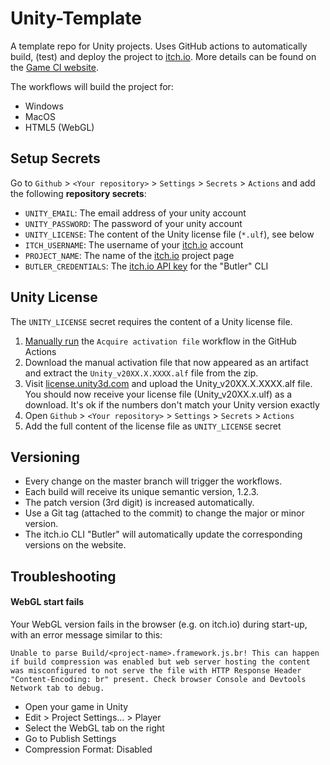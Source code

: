 # Unity-Template
A template repo for Unity projects. 
Uses GitHub actions to automatically build, (test) and deploy the project to [itch.io](https://itch.io/).
More details can be found on the [Game CI website](https://game.ci/docs/github/getting-started).

The workflows will build the project for:
* Windows
* MacOS
* HTML5 (WebGL)

## Setup Secrets
Go to `Github` > `<Your repository>` > `Settings` > `Secrets` > `Actions` and add the following **repository secrets**:
* `UNITY_EMAIL`: The email address of your unity account 
* `UNITY_PASSWORD`: The password of your unity account
* `UNITY_LICENSE`: The content of the Unity license file (`*.ulf`), see below 
* `ITCH_USERNAME`: The username of your [itch.io](https://itch.io/) account
* `PROJECT_NAME`: The name of the [itch.io](https://itch.io/) project page 
* `BUTLER_CREDENTIALS`: The [itch.io API key](https://itch.io/user/settings/api-keys) for the "Butler" CLI

## Unity License
The `UNITY_LICENSE` secret requires the content of a Unity license file.
1. [Manually run](https://docs.github.com/en/actions/managing-workflow-runs/manually-running-a-workflow) the `Acquire activation file` workflow in the GitHub Actions
1. Download the manual activation file that now appeared as an artifact and extract the `Unity_v20XX.X.XXXX.alf` file from the zip.
1. Visit [license.unity3d.com](https://license.unity3d.com/manual) and upload the Unity_v20XX.X.XXXX.alf file. You should now receive your license file (Unity_v20XX.x.ulf) as a download. It's ok if the numbers don't match your Unity version exactly
1. Open `Github` > `<Your repository>` > `Settings` > `Secrets` > `Actions` 
1. Add the full content of the license file as `UNITY_LICENSE` secret

## Versioning
* Every change on the master branch will trigger the workflows. 
* Each build will receive its unique semantic version, 1.2.3.
* The patch version (3rd digit) is increased automatically.
* Use a Git tag (attached to the commit) to change the major or minor version.
* The itch.io CLI "Butler" will automatically update the corresponding versions on the website.

## Troubleshooting

#### WebGL start fails
Your WebGL version fails in the browser (e.g. on itch.io) during start-up, with an error message similar to this:

```
Unable to parse Build/<project-name>.framework.js.br! This can happen if build compression was enabled but web server hosting the content was misconfigured to not serve the file with HTTP Response Header "Content-Encoding: br" present. Check browser Console and Devtools Network tab to debug.
```

* Open your game in Unity
* Edit > Project Settings... > Player
* Select the WebGL tab on the right
* Go to Publish Settings
* Compression Format: Disabled

